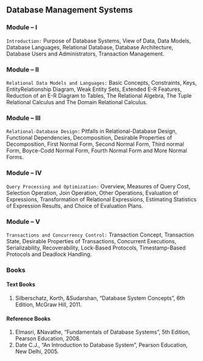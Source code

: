 ## Database Management Systems

### Module – I

`Introduction:` Purpose of Database Systems, View of Data, Data Models, Database
Languages, Relational Database, Database Architecture, Database Users and
Administrators, Transaction Management.

### Module – II

`Relational Data Models and Languages:` Basic Concepts, Constraints, Keys, EntityRelationship Diagram, Weak Entity Sets, Extended E-R Features, Reduction of an E-R
Diagram to Tables, The Relational Algebra, The Tuple Relational Calculus and The
Domain Relational Calculus.

### Module – III

`Relational-Database Design:` Pitfalls in Relational-Database Design, Functional
Dependencies, Decomposition, Desirable Properties of Decomposition, First Normal Form,
Second Normal Form, Third normal Form, Boyce-Codd Normal Form, Fourth Normal
Form and More Normal Forms.

### Module – IV

`Query Processing and Optimization:` Overview, Measures of Query Cost, Selection
Operation, Join Operation, Other Operations, Evaluation of Expressions, Transformation of
Relational Expressions, Estimating Statistics of Expression Results, and Choice of
Evaluation Plans.

### Module – V

`Transactions and Concurrency Control:` Transaction Concept, Transaction State,
Desirable Properties of Transactions, Concurrent Executions, Serializability,
Recoverability, Lock-Based Protocols, Timestamp-Based Protocols and Deadlock
Handling.

### Books

#### Text Books

1. Silberschatz, Korth, &Sudarshan, “Database System Concepts”, 6th Edition, McGraw Hill, 2011.

#### Reference Books

1. Elmasri, &Navathe, “Fundamentals of Database Systems”, 5th Edition, Pearson Education, 2008.
2. Date C.J., “An Introduction to Database System”, Pearson Education, New Delhi, 2005.
